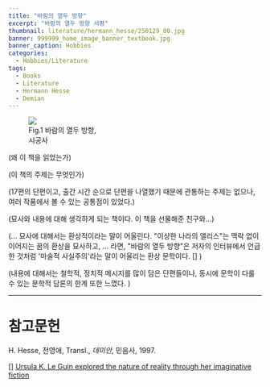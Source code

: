 ```yaml
---
title: "바람의 열두 방향"
excerpt: "바람의 열두 방향 서평"
thumbnail: literature/hermann_hesse/250129_00.jpg
banner: 999999_home_image_banner_textbook.jpg
banner_caption: Hobbies
categories:
  - Hobbies/Literature
tags:
  - Books
  - Literature
  - Hermann Hesse
  - Demian
---
```


<figure class="align-center" style="width: 30%">
  <a href="{{ site.url }}{{ site.baseurl }}/assets/images/literature/ursula_k_le_guin/250604_00.jpg">
  <img src="{{ site.url }}{{ site.baseurl }}/assets/images/literature/ursula_k_le_guin/250604_00.jpg">
  </a>
  <figcaption>
  Fig.1 바람의 열두 방향, 시공사
  </figcaption>
</figure>

(왜 이 책을 읽었는가)

(이 책의 주제는 무엇인가)

(17편의 단편이고, 출간 시간 순으로 단편을 나열했기 때문에 관통하는 주제는 없으나, 여러 작품에서 볼 수 있는 공통점이 있었다.)



(묘사와 내용에 대해 생각하게 되는 책이다. 이 책을 선물해준 친구와...)

(... 묘사에 대해서는 환상적이라는 말이 어울린다. "이상한 나라의 앨리스"는 맥락 없이 이어지는 꿈의 환상을 묘사하고, ... 라면, "바람의 열두 방향"은 저자의 인터뷰에서 언급한 것처럼 '마술적 사실주의'라는 말이 어울리는 환상 문학이다. [] )

(내용에 대해서는 철학적, 정치적 메시지를 많이 담은 단편들이나, 동시에 문학이 다룰 수 있는 문학적 담론의 한계 또한 느꼈다. )



---

# 참고문헌

H. Hesse, 전영애, Transl., *데미안*, 민음사, 1997.

[] <a href="https://www.cbc.ca/radio/writersandcompany/ursula-k-le-guin-explored-the-nature-of-reality-through-her-imaginative-fiction-1.4503436">Ursula K. Le Guin explored the nature of reality through her imaginative fiction</a>

